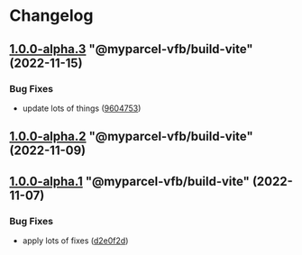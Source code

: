 # Changelog

<!-- MONODEPLOY:BELOW -->

## [1.0.0-alpha.3](https://github/myparcelnl/vue-form-builder/compare/@myparcel-vfb/build-vite@1.0.0-alpha.2...@myparcel-vfb/build-vite@1.0.0-alpha.3) "@myparcel-vfb/build-vite" (2022-11-15)


### Bug Fixes

* update lots of things ([9604753](https://github/myparcelnl/vue-form-builder/commit/960475357653bc8aaae8f9d1cfd9d2cdba6f2f8b))




## [1.0.0-alpha.2](https://github/myparcelnl/vue-form-builder/compare/@myparcel-vfb/build-vite@1.0.0-alpha.1...@myparcel-vfb/build-vite@1.0.0-alpha.2) "@myparcel-vfb/build-vite" (2022-11-09)




## [1.0.0-alpha.1](https://github/myparcelnl/vue-form-builder/compare/@myparcel-vfb/build-vite@1.0.0-alpha.0...@myparcel-vfb/build-vite@1.0.0-alpha.1) "@myparcel-vfb/build-vite" (2022-11-07)


### Bug Fixes

* apply lots of fixes ([d2e0f2d](https://github/myparcelnl/vue-form-builder/commit/d2e0f2d195b354b0ba4a58a20e0f5536d4e28746))


